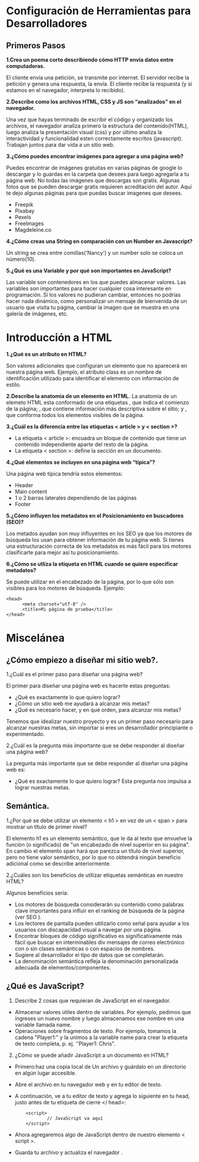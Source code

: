 # **Configuración de Herramientas para Desarrolladores**

## **Primeros Pasos**
**1.Crea un poema corto describiendo cómo HTTP envía datos entre computadoras.**

El cliente envía una petición, se transmite por internet.
El servidor recibe la petición y genera una respuesta, la envía.
El cliente recibe la respuesta (y si estamos en el navegador, interpreta lo recibido).

**2.Describe como los archivos HTML, CSS y JS son “analizados” en el navegador.**

Una vez que hayas terminado de escribir el código y organizado los archivos, el navegador analiza primero la estructura del contenido(HTML), luego analiza la presentación visual (css) y por último analiza la interactividad y funcionalidad esten correctamente escritos (javascript).
Trabajan juntos para dar vida a un sitio web.

**3.¿Cómo puedes encontrar imágenes para agregar a una página web?**

Puedes encontrar de imágenes gratuitas en varias páginas de google lo descargar y lo guardas en la carpeta que desees para luego agregarla a tu página web.
No todas las imágenes que descargas son gratis.
Algunas fotos que se pueden descargar gratis requieren acreditación del autor.
Aquí te dejo algunas páginas para que puedas buscar imagenes que desees.
+ Freepik
+ Pixabay
+ Pexels
+ FreeImages
+ Magdeleine.co

**4.¿Cómo creas una String en comparación con un Number en Javascript?**

Un string se crea entre comillas('Nancy') y un number solo se coloca un número(10).

**5.¿Qué es una Variable y por qué son importantes en JavaScript?**

Las variable son contenedores en los que puedes almacenar valores.
Las variables son importantes para hacer cualquier cosa interesante en programación. Si los valores no pudieran cambiar, entonces no podrías hacer nada dinámico, como personalizar un mensaje de bienvenida de un usuario que visita tu página, cambiar la imagen que se muestra en una galería de imágenes, etc.

# **Introducción a HTML**
**1.¿Qué es un atributo en HTML?**

Son valores adicionales que configuran un elemento que no aparecerá en nuestra página web. 
Ejemplo, el atributo class es un nombre de identificación utilizado para identificar el elemento con información de estilo.

**2.Describe la anatomía de un elemento en HTML.**
La anatomía de un elemeto HTML esta conformado de una etiquetas <html>, que indica el comienzo de la página; <head>, que contiene información más descriptiva sobre el sitio; y <body>, que conforma todos los elementos visibles de la página.

**3.¿Cuál es la diferencia entre las etiquetas < article > y < section >?**

+ La etiqueta < article >: encuadra un bloque de contenido que tiene un contenido independiente aparte del resto de la página.
+ La etiqueta < section >: define la sección en un documento.

**4.¿Qué elementos se incluyen en una página web “típica”?**

Una página web típica tendría estos elementos:
+ Header
+ Main content
+ 1 o 2 barras laterales dependiendo de las páginas
+ Footer

**5.¿Cómo influyen los metadatos en el Posicionamiento en buscadores (SEO)?**

Los metados ayudan son muy influyentes en los SEO ya que los motores de búsqueda los usan para obtener información de tu página web. Si tienes una estructuración correcta de los metadatos es más fácil para los  motores clasificarte para mejor así tu posicionamiento.

**6.¿Cómo se utliza la etiqueta <meta> en HTML cuando se quiere especificar metadatos?**

Se puede utilizar en el encabezado de la página, por lo que sólo son visibles para los motores de búsqueda.
Ejemplo: 

    <head>
          <meta charset="utf-8" />
          <title>Mi página de prueba</title>
    </head>

# **Miscelánea**
## **¿Cómo empiezo a diseñar mi sitio web?.**
1.¿Cuál es el primer paso para diseñar una página web?

El primer para diseñar una página web es hacerte estas preguntas:

+ ¿Qué es exactamente lo que quiero lograr?
+ ¿Cómo un sitio web me ayudará a alcanzar mis metas?
+ ¿Qué es necesario hacer, y en qué orden, para alcanzar mis metas?

Tenemos que  idealizar nuestro proyecto y es un primer paso necesario para alcanzar nuestras metas, sin importar si eres un desarrollador principiante o experimentado.

2.¿Cuál es la pregunta más importante que se debe responder al diseñar una página web?

La  pregunta más importante que se debe responder al diseñar una página web es:
+ ¿Qué es exactamente lo que quiero lograr?
Esta pregunta nos impulsa a lograr nuestras metas.

## **Semántica.**
1.¿Por qué se debe utilizar un elemento < h1 > en vez de un < span > para mostrar un título de primer nivel?

El elemento h1 es un elemento semántico, que le da al texto que envuelve la función (o significado) de "un encabezado de nivel superior en su página".
En cambio el elemento span hará que parezca un título de nivel superior, pero no tiene valor semántico, por lo que no obtendrá ningún beneficio adicional como se describe anteriormente.

2.¿Cuáles son los beneficios de utilizar etiquetas semánticas en nuestro HTML?

Algunos beneficios sería:
+ Los motores de búsqueda considerarán su contenido como palabras clave importantes para influir en el ranking de búsqueda de la página (ver SEO ).
+ Los lectores de pantalla pueden utilizarlo como señal para ayudar a los usuarios con discapacidad visual a navegar por una página.
+ Encontrar bloques de código significativo es significativamente más fácil que buscar en interminables div mensajes de correo electrónico con o sin clases semánticas o con espacios de nombres.
+ Sugiere al desarrollador el tipo de datos que se completarán.
+ La denominación semántica refleja la denominación personalizada adecuada de elementos/componentes.

## **¿Qué es JavaScript?**
1. Describe 2 cosas que requieran de JavaScript en el navegador.

+ Almacenar valores útiles dentro de variables. Por ejemplo, pedimos que ingreses un nuevo nombre y luego almacenamos ese nombre en 
una variable llamada name.
+ Operaciones sobre fragmentos de texto.  Por ejemplo, tomamos la cadena "Player1:" y la unimos a la variable name para crear la etiqueta de texto completa, p. ej. ''Player1: Chris".
  
2. ¿Cómo se puede añadir JavaScript a un documento en HTML?

+ Primero:haz una copia local de Un archivo y guárdalo en un directorio en algún lugar accesible.
+ Abre el archivo en tu navegador web y en tu editor de texto.
+ A continuación, ve a tu editor de texto y agrega lo siguiente en tu head, justo antes de tu etiqueta de cierre </ head>:

          <script>
                  // JavaScript va aquí
          </script>
  
+ Ahora agregaremos algo de JavaScript dentro de nuestro elemento < script >.
+ Guarda tu archivo y actualiza el navegador .



